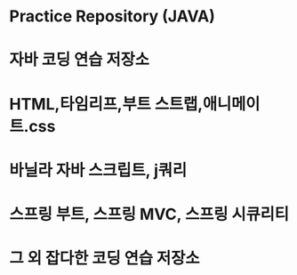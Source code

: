 # Practice Repository (JAVA)
# 자바 코딩 연습 저장소
# HTML,타임리프,부트 스트랩,애니메이트.css
# 바닐라 자바 스크립트, j쿼리
# 스프링 부트, 스프링 MVC, 스프링 시큐리티
# 그 외 잡다한 코딩 연습 저장소